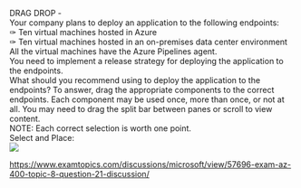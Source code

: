 DRAG DROP -<br/>Your company plans to deploy an application to the following endpoints:<br/>✑ Ten virtual machines hosted in Azure<br/>✑ Ten virtual machines hosted in an on-premises data center environment<br/>All the virtual machines have the Azure Pipelines agent.<br/>You need to implement a release strategy for deploying the application to the endpoints.<br/>What should you recommend using to deploy the application to the endpoints? To answer, drag the appropriate components to the correct endpoints. Each component may be used once, more than once, or not at all. You may need to drag the split bar between panes or scroll to view content.<br/>NOTE: Each correct selection is worth one point.<br/>Select and Place:<br/><img src="https://www.examtopics.com/assets/media/exam-media/04257/0043200003.png" class="in-exam-image"/><br/><p><a href="https://www.examtopics.com/discussions/microsoft/view/57696-exam-az-400-topic-8-question-21-discussion/">https://www.examtopics.com/discussions/microsoft/view/57696-exam-az-400-topic-8-question-21-discussion/</a></p><script src="https://giscus.app/client.js"                    data-repo="azsamples/az204"                    data-repo-id="R_kgDOMRXzDQ"                    data-category="General"                    data-category-id="DIC_kwDOMRXzDc4Cgi27"                    data-mapping="pathname"                    data-strict="0"                    data-reactions-enabled="0"                    data-emit-metadata="0"                    data-input-position="bottom"                    data-theme="preferred_color_scheme"                    data-lang="en"                    crossorigin="anonymous"                    async>                    </script>